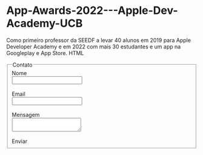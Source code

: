 # App-Awards-2022---Apple-Dev-Academy-UCB
Como primeiro professor da SEEDF a levar 40 alunos em 2019 para Apple Developer Academy e em 2022 com mais 30 estudantes e um app na Googleplay e App Store. 
HTML 
<form actions=“”>
<fieldset>
<legend>Contato</legend>
<label for=“name’>Nome</label>
<br>
<input id=“name”type=“text”
name=“name”>
<br>
<br>
<label for=“email”>Email</label>
<br>
<input id=“email” type=“email”
name=“email”>
<br>
<br>
<label for=“message”>Mensagem</label>
<br>
<textarea name=“message” id=“message”cols=“20”rows=“10”></textarea>
<br>
<br>
<buttom type=“submit”> Enviar</button> 
</fieldset>
</form>

